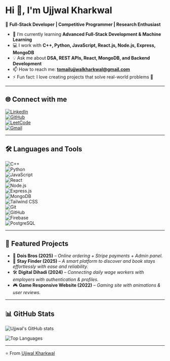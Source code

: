 # Hi 👋, I'm Ujjwal Kharkwal  

🚀 **Full-Stack Developer | Competitive Programmer | Research Enthusiast**  

- 🌱 I’m currently learning **Advanced Full-Stack Development & Machine Learning**  
- 💻 I work with **C++, Python, JavaScript, React.js, Node.js, Express, MongoDB**  
- 💡 Ask me about **DSA, REST APIs, React, MongoDB, and Backend Development**  
- 📫 How to reach me: **tomailujjwalkharkwal@gmail.com**  
- ⚡ Fun fact: I love creating projects that solve real-world problems 🚀  

---

## 🌐 Connect with me  
[![LinkedIn](https://img.shields.io/badge/LinkedIn-0077B5.svg?logo=linkedin&logoColor=white)](https://linkedin.com/in/ujjwalkharkwal)  
[![GitHub](https://img.shields.io/badge/GitHub-100000.svg?logo=github&logoColor=white)](https://github.com/UjjwalKharkwal)  
[![LeetCode](https://img.shields.io/badge/LeetCode-FFA116.svg?logo=leetcode&logoColor=white)](https://leetcode.com/u/kharkwalujjwal)  
[![Gmail](https://img.shields.io/badge/Gmail-D14836.svg?logo=gmail&logoColor=white)](mailto:tomailujjwalkharkwal@gmail.com)  

---

## 🛠️ Languages and Tools  
![C++](https://img.shields.io/badge/C++-00599C.svg?logo=cplusplus&logoColor=white)  
![Python](https://img.shields.io/badge/Python-3776AB.svg?logo=python&logoColor=white)  
![JavaScript](https://img.shields.io/badge/JavaScript-F7DF1E.svg?logo=javascript&logoColor=black)  
![React](https://img.shields.io/badge/React-20232A.svg?logo=react&logoColor=61DAFB)  
![Node.js](https://img.shields.io/badge/Node.js-339933.svg?logo=node.js&logoColor=white)  
![Express.js](https://img.shields.io/badge/Express.js-000000.svg?logo=express&logoColor=white)  
![MongoDB](https://img.shields.io/badge/MongoDB-47A248.svg?logo=mongodb&logoColor=white)  
![Tailwind CSS](https://img.shields.io/badge/Tailwind_CSS-38B2AC.svg?logo=tailwind-css&logoColor=white)  
![Git](https://img.shields.io/badge/Git-F05032.svg?logo=git&logoColor=white)  
![GitHub](https://img.shields.io/badge/GitHub-181717.svg?logo=github&logoColor=white)  
![Firebase](https://img.shields.io/badge/Firebase-FFCA28.svg?logo=firebase&logoColor=black)  
![PostgreSQL](https://img.shields.io/badge/PostgreSQL-4169E1.svg?logo=postgresql&logoColor=white)  

---

## 📂 Featured Projects  

- 🌟 **Dois Bros (2025)** – *Online ordering + Stripe payments + Admin panel.*
-  🏨 **Stay Finder (2025)** – *A smart platform to discover and book stays effortlessly with ease and reliability.*
- 🛠️ **Digital Dihadi (2024)** – *Connecting daily wage workers with employers with authentication & profiles.*  
- 🎮 **Game Responsive Website (2022)** – *Gaming site with animations & user reviews.*
 

---

## 📊 GitHub Stats  

![Ujjwal's GitHub stats](https://github-readme-stats.vercel.app/api?username=UjjwalKharkwal&show_icons=true&theme=radical)  

![Top Languages](https://github-readme-stats.vercel.app/api/top-langs/?username=UjjwalKharkwal&layout=compact&theme=radical)  

---

⭐️ From [Ujjwal Kharkwal](https://github.com/UjjwalKharkwal)  
